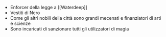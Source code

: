 - Enforcer della legge a [[Waterdeep]]
- Vestiti di Nero
- Come gli altri nobili della città sono grandi mecenati e finanziatori di arti e scienze 
- Sono incaricati di sanzionare tutti gli utilizzatori di magia 
